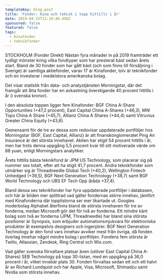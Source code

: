 ```yaml
---
templateKey: blog-post
title: 'Fonder: Kina och teknik i topp hittills i år'
date: 2019-04-25T12:19:40.456Z
sponsored: false
featured: false
tags:
  - Kinafonder
  - teknikfonder
---
```

STOCKHOLM (Fonder Direkt) Nästan fyra månader in på 2019 framträder ett tydligt mönster kring vilka fondtyper som har presterat bäst sedan årets start. Bland de 30 fonder som har gått bäst (och som finns till försäljning i Sverige) är samtliga aktiefonder, varav 17 är Kinafonder, tolv är teknikfonder och en investerar i medelstora amerikanska bolag.



Det visar statistik från data- och analystjänsten Morningstar, där det framgår att åtta fonder har en avkastning överstigande 40 procent hittills i år (i svenska kronor).



I den absoluta toppen ligger fem Kinafonder: BGF China A-Share Opportunities (+47,2 procent), East Capital China A-Shares (+46,3), MW Tops China A Share (+45,7), Allianz China A Shares (+44,4) samt Vitruvius Greater China Equity (+43,6).



Gemensamt för de tre av dessa som redovisar uppdaterade portföljer hos Morningstar (BGF, East Capital, Allianz) är att finanskonglomeratet Ping An Insurance är det största innehavet. Aktien har stigit 54 procent hittills i år, men har trots denna uppgång 5,5 procent kvar till sitt motiverade värde om 88 yuan, enligt Morningstars analytiker.



Årets hittills bästa teknikfond är JPM US Technology, som placerar sig på nummer sex totalt, efter att ha stigit 41,7 procent. Andra teknikfonder som utmärker sig är Threadneedle Global Tech (+40,2), Wellington Fintech Unhedged (+39,5), BGF Next Generation Technology (+38,7) samt BGF World Technology och UBS EF Tech Opp (båda +37,4).



Bland dessa sex teknikfonder har fyra uppdaterade portföljer i databasen, och här är bilden mer splittrad vad gäller fondernas större innehav, jämfört med Kinafonderna där topplistorna ser mer likartade ut. Googles moderbolag Alphabet återfinns bland de största innehaven för tre av fonderna, medan Microsoft gör det för två av fonderna. Ett mindre känt bolag som två av fonderna (JPM, Threadneedle) har bland sina största positioner är Synopsis, som erbjuder automationsmjukvara för elektroniska produkter åt exempelvis designers och ingenjörer. BGF Next Generation Technology är den fond vars innehav avviker mest från övriga, då fonden överlag innehar något mindre bolag i portföljen. Fondens fem största är Twilio, Atlassian, Zendesk, Ring Central och Wix.com.



Vad gäller svenska förvaltare platsar även (utöver East Capital China A-Shares) SEB Technology på topp 30-listan, med en uppgång på 36,0 procent i år, vilket innebär plats 30. Fonden förvaltas sedan ett och ett halvt år av Richard Lundquist och har Apple, Visa, Microsoft, Shimadzu samt Nvidia som största innehav.
